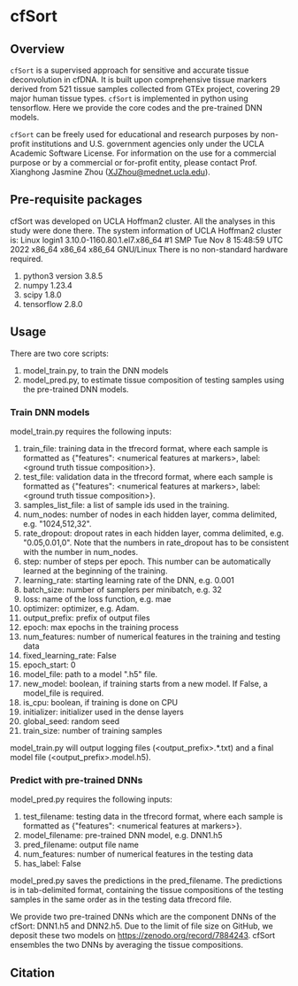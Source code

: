 # cfSort

## Overview

`cfSort` is a supervised approach for sensitive and accurate tissue deconvolution in cfDNA. It is built upon comprehensive tissue markers derived from 521 tissue samples collected from GTEx project, covering 29 major human tissue types. `cfSort` is implemented in python using tensorflow. Here we provide the core codes and the pre-trained DNN models.

`cfSort` can be freely used for educational and research purposes by non-profit institutions and U.S. government agencies only under the UCLA Academic Software License. For information on the use for a commercial purpose or by a commercial or for-profit entity, please contact Prof. Xianghong Jasmine Zhou (XJZhou@mednet.ucla.edu).

## Pre-requisite packages

cfSort was developed on UCLA Hoffman2 cluster. All the analyses in this study were done there. The system information of UCLA Hoffman2 cluster is:
Linux login1 3.10.0-1160.80.1.el7.x86_64 #1 SMP Tue Nov 8 15:48:59 UTC 2022 x86_64 x86_64 x86_64 GNU/Linux
There is no non-standard hardware required.

1) python3 version 3.8.5
2) numpy 1.23.4
3) scipy 1.8.0
4) tensorflow 2.8.0


## Usage

There are two core scripts: 
1) model_train.py, to train the DNN models
2) model_pred.py, to estimate tissue composition of testing samples using the pre-trained DNN models.

### Train DNN models

model_train.py requires the following inputs:
1) train_file: training data in the tfrecord format, where each sample is formatted as \{"features": \<numerical features at markers\>, label: \<ground truth tissue composition\>\}.
2) test_file: validation data in the tfrecord format, where each sample is formatted as \{"features": \<numerical features at markers\>, label: \<ground truth tissue composition\>\}.
3) samples_list_file: a list of sample ids used in the training.
4) num_nodes: number of nodes in each hidden layer, comma delimited, e.g. "1024,512,32".
5) rate_dropout: dropout rates in each hidden layer, comma delimited, e.g. "0.05,0.01,0". Note that the numbers in rate_dropout has to be consistent with the number in num_nodes.
6) step: number of steps per epoch. This number can be automatically learned at the beginning of the training.
7) learning_rate: starting learning rate of the DNN, e.g. 0.001
8) batch_size: number of samplers per minibatch, e.g. 32
9) loss: name of the loss function, e.g. mae
10) optimizer: optimizer, e.g. Adam.
11) output_prefix: prefix of output files
12) epoch: max epochs in the training process
13) num_features: number of numerical features in the training and testing data
14) fixed_learning_rate: False
15) epoch_start: 0
16) model_file: path to a model ".h5" file.
17) new_model: boolean, if training starts from a new model. If False, a model_file is required.
18) is_cpu: boolean, if training is done on CPU
19) initializer: initializer used in the dense layers
20) global_seed: random seed
21) train_size: number of training samples

model_train.py will output logging files (\<output_prefix\>.\*.txt) and a final model file (\<output_prefix\>.model.h5).


### Predict with pre-trained DNNs

model_pred.py requires the following inputs:
1) test_filename: testing data in the tfrecord format, where each sample is formatted as \{"features": \<numerical features at markers\>\}.
2) model_filename: pre-trained DNN model, e.g. DNN1.h5
3) pred_filename: output file name
4) num_features: number of numerical features in the testing data
5) has_label: False

model_pred.py saves the predictions in the pred_filename. The predictions is in tab-delimited format, containing the tissue compositions of the testing samples in the same order as in the testing data tfrecord file. 

We provide two pre-trained DNNs which are the component DNNs of the cfSort: DNN1.h5 and DNN2.h5. Due to the limit of file size on GitHub, we deposit these two models on https://zenodo.org/record/7884243. cfSort ensembles the two DNNs by averaging the tissue compositions.


## Citation
